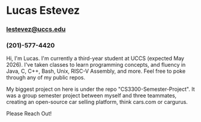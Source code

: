 # Lucas Estevez
### lestevez@uccs.edu
### (201)-577-4420

Hi, I'm Lucas. I'm currently a third-year student at UCCS (expected May 2026). I've taken classes to learn programming concepts, and fluency in Java, C, C++, Bash, Unix, RISC-V Assembly, and more.
Feel free to poke through any of my public repos.

My biggest project on here is under the repo "CS3300-Semester-Project". It was a group semester project between myself and three teammates, creating an open-source car selling platform, think cars.com or cargurus.

Please Reach Out!
